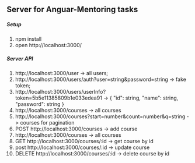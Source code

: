 ## Server for Anguar-Mentoring tasks

##### Setup

1) npm install
2) open http://localhost:3000/

##### Server API

1) http://localhost:3000/user -> all users;
2) http://localhost:3000/users/auth?user=string&password=string -> fake token;
3) http://localhost:3000/users/userInfo?token=5b5e11385809b1e033edea91 -> 
    {
        "id": string,
        "name": string,
        "password": string
    }
4) http://localhost:3000/courses -> all courses
5) http://localhost:3000/courses?start=number&count=number&q=string -> courses for pagination
6) POST http://localhost:3000/courses -> add course
7) http://localhost:3000/courses -> all courses
8) GET http://localhost:3000/courses/:id -> get course by id
9) post http://localhost:3000/courses/:id -> update course
10) DELETE http://localhost:3000/courses/:id -> delete course by id
